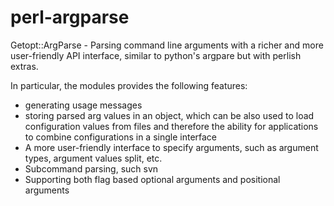 perl-argparse
=============

Getopt::ArgParse - Parsing command line arguments with a richer and
more user-friendly API interface, similar to python's argpare but with
perlish extras.

In particular, the modules provides the following features:

  - generating usage messages
  - storing parsed arg values in an object, which can be also used to
    load configuration values from files and therefore the ability for
    applications to combine configurations in a single interface
  - A more user-friendly interface to specify arguments, such as
    argument types, argument values split, etc.
  - Subcommand parsing, such svn <command>
  - Supporting both flag based optional arguments and positional arguments

